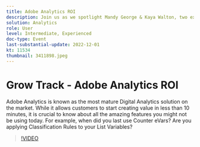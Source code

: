 ```yaml
---
title: Adobe Analytics ROI
description: Join us as we spotlight Mandy George & Kaya Walton, two expert customers and Adobe Analytics users. Each will share their best Adobe Analytics tip or trick. Their session is followed by an opportunity to ask questions live. You don't want to miss this.
solution: Analytics
role: User
level: Intermediate, Experienced
doc-type: Event
last-substantial-update: 2022-12-01
kt: 11534
thumbnail: 3411898.jpeg
---
```

# Grow Track - Adobe Analytics ROI

Adobe Analytics is known as the most mature Digital Analytics solution on the market. While it allows customers to start creating value in less than 10 minutes, it is crucial to know about all the amazing features you might not be using today. For example, when did you last use Counter eVars? Are you applying Classification Rules to your List Variables?

>[!VIDEO](https://video.tv.adobe.com/v/3411898/?quality=12&learn=on)
